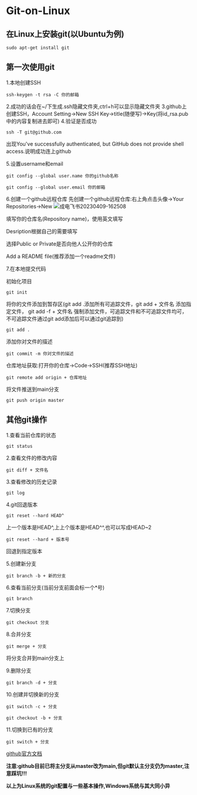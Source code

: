 # Git-on-Linux

## 在Linux上安装git(以Ubuntu为例)
`sudo apt-get install git`

## 第一次使用git
1.本地创建SSH

`ssh-keygen -t rsa -C 你的邮箱`

2.成功的话会在~/下生成.ssh隐藏文件夹,ctrl+h可以显示隐藏文件夹
3.github上创建SSH，Account Setting->New SSH Key->title(随便写)->Key(将id_rsa.pub中的内容复制进去即可)
4.验证是否成功

`ssh -T git@github.com`

出现You've successfully authenticated, but GitHub does not provide shell access.说明成功连上github

5.设置username和email

`git config --global user.name 你的github名称`

`git config --global user.email 你的邮箱`

6.创建一个github远程仓库
先创建一个github远程仓库:右上角点击头像->Your Repositories->New
![成电飞书20230409-162508](https://user-images.githubusercontent.com/90328028/230762401-f68697d7-86b3-490e-a030-8482af1157b0.png)

填写你的仓库名(Repository name)，使用英文填写

Desription根据自己的需要填写

选择Public or Private是否向他人公开你的仓库

Add a README file(推荐添加一个readme文件)

7.在本地提交代码

初始化项目

`git init`

将你的文件添加到暂存区(git add .添加所有可追踪文件，git add + 文件名 添加指定文件， git add -f + 文件名 强制添加文件，可追踪文件和不可追踪文件均可，不可追踪文件通过git add添加后可以通过git追踪到)

`git add .`

添加你对文件的描述

`git commit -m 你对文件的描述`

仓库地址获取:打开你的仓库->Code->SSH(推荐SSH地址)

`git remote add origin + 仓库地址`

将文件推送到main分支

`git push origin master`

## 其他git操作

1.查看当前仓库的状态

`git status`

2.查看文件的修改内容

`git diff + 文件名`

3.查看修改的历史记录

`git log`

4.git回退版本

`git reset --hard HEAD^`

上一个版本是HEAD^,上上个版本是HEAD^^,也可以写成HEAD~2

`git reset --hard + 版本号`

回退到指定版本

5.创建新分支

`git branch -b + 新的分支`

6.查看当前分支(当前分支前面会标一个*号)

`git branch`

7.切换分支

`git checkout 分支`

8.合并分支

`git merge + 分支`

将分支合并到main分支上

9.删除分支

`git branch -d + 分支`

10.创建并切换新的分支

`git switch -c + 分支`

`git checkout -b + 分支`

11.切换到已有的分支

`git switch + 分支`

[github官方文档](https://docs.github.com/en/get-started/writing-on-github/getting-started-with-writing-and-formatting-on-github)


**注意:github目前已将主分支从master改为main,但git默认主分支仍为master,注意踩坑!!!**

**以上为Linux系统的git配置与一些基本操作,Windows系统与其大同小异**
